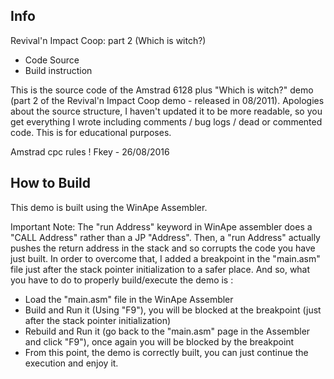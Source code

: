 Info
----

Revival'n Impact Coop: part 2 (Which is witch?)
- Code Source
- Build instruction

This is the source code of the Amstrad 6128 plus "Which is witch?" demo (part 2 of the Revival'n Impact Coop demo - released in 08/2011).
Apologies about the source structure, I haven't updated it to be more readable, so you get everything I wrote including comments / bug logs / dead or commented code.
This is for educational purposes.

Amstrad cpc rules !
Fkey - 26/08/2016

How to Build
------------

This demo is built using the WinApe Assembler.

Important Note:
The "run Address" keyword in WinApe assembler does a "CALL Address" rather than a JP "Address".
Then, a "run Address" actually pushes the return address in the stack and so corrupts the code you have just built.
In order to overcome that, I added a breakpoint in the "main.asm" file just after the stack pointer initialization to a safer place.
And so, what you have to do to properly build/execute the demo is :
- Load the "main.asm" file in the WinApe Assembler
- Build and Run it (Using "F9"), you will be blocked at the breakpoint (just after the stack pointer initialization)
- Rebuild and Run it (go back to the "main.asm" page in the Assembler and  click "F9"), once again you will be blocked by the breakpoint
- From this point, the demo is correctly built, you can just continue the execution and enjoy it.
